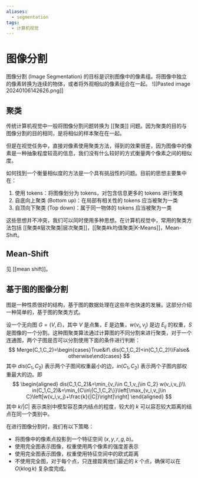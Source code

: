 ```yaml
---
aliases:
  - segmentation
tags:
  - 计算机视觉
---
```


# 图像分割

图像分割 (Image Segmentation) 的目标是识别图像中的像素组。将图像中独立的像素转换为连续的物体，或者将外观相似的像素组合在一起。
![[Pasted image 20240106142626.png]]

## 聚类

传统计算机视觉中一般将图像分割问题转换为 [[聚类]] 问题。因为聚类的目的与图像分割的目的相同，是将相似的样本聚在在一起。

但是在视觉任务中，直接对像素使用聚类方法，得到的效果很差，因为图像中的像素是一种抽象程度较高的信息，我们没有什么较好的方式衡量两个像素之间的相似度。

如何找到一个衡量相似度的方法是一个具有挑战性的问题。目前的思想主要集中在：
1. 使用 tokens：将图像划分为 tokens，对包含信息更多的 tokens 进行聚类
2. 自底向上聚类 (Bottom up)：在局部有相关性的 tokens 应当被聚为一类
3. 自顶向下聚类 (Top down)：属于同一物体的 tokens 应当被聚为一类

这些思想并不冲突，我们可以同时使用多种思想。在计算机视觉中，常用的聚类方法包括 [[聚类#层次聚类|层次聚类]]，[[聚类#k均值聚类|K-Means]]，Mean-Shift。

## Mean-Shift

见 [[mean shift]]。

## 基于图的图像分割

图是一种性质很好的结构，基于图的数据处理在这些年也快速的发展。这部分介绍一种简单的，基于图的聚类方式。

设一个无向图 $G=(V,E)$，其中 $V$ 是点集，$E$ 是边集，$w(v_i,v_j)$ 是边 $E_{ij}$ 的权重，$S$ 是图像的一个分割。这种图聚类算法通过计算图的不同分割来进行聚类，对于一个连通图，两个子图是否可以分割使用下面的条件进行判断：
$$
Merge(C_1,C_2)=\begin{cases}True&if\ dis(C_1,C_2)<in(C_1,C_2)\\False& otherwise\end{cases}
$$
其中 $dis(C_1,C_2)$ 表示两个子图间权重最小的边，$in(C_1,C_2)$ 表示两个子图内部权重最大的边。即
$$
\begin{aligned}
dis(C_1,C_2)&=\min_{v_i\in C_1,v_j\in C_2} w(v_i,v_j)\\
in(C_1,C_2)&=\min_{C\in\{C_1,C_2\}}\left[\max_{v_i,v_j\in C}\left[w(v_i,v_j)+\frac{k}{|C|}\right]\right]
\end{aligned}
$$
其中 $k/|C|$ 表示类别中模型容忍类内结点的程度，较大的 $k$ 可以容忍较大距离的结点在同一个类别中。

在进行图像分割时，我们有以下策略：
- 将图像中的像素点投影到一个特征空间 $(x,y,r,g,b)$。
- 使用完全图表示图像，权重使用两个像素的强度差表示
- 使用完全图表示图像，权重使用特征空间中的欧式距离
- 不使用完全图，对于每个点，只连接距离他们最近的 $k$ 个点，确保可以在 $O(k\log k)$ 复杂度完成。